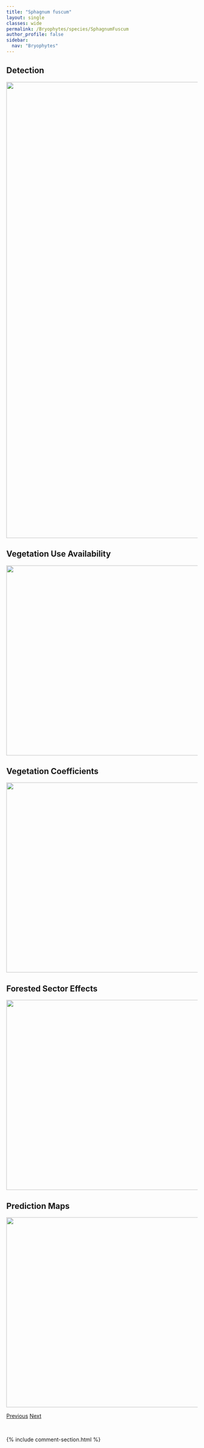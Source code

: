 ```yaml
---
title: "Sphagnum fuscum"
layout: single
classes: wide
permalink: /Bryophytes/species/SphagnumFuscum
author_profile: false
sidebar:
  nav: "Bryophytes"
---
```


<h2>Detection</h2>

<a href="https://drive.google.com/uc?export=view&id=1fFmCCnbh0XjE0EB6GojwuvPwLmeIuFoV">
<img src="https://drive.google.com/uc?export=view&id=1fFmCCnbh0XjE0EB6GojwuvPwLmeIuFoV" height = "1200" width = "800">
</a>


<h2>Vegetation Use Availability</h2>

<a href="https://drive.google.com/uc?export=view&id=1jHZCRm4G6R4fbmMAdLjkqng7b0ovU-U2">
<img src="https://drive.google.com/uc?export=view&id=1jHZCRm4G6R4fbmMAdLjkqng7b0ovU-U2" height = "500" width = "1000">
</a>


<h2>Vegetation Coefficients</h2>

<a href="https://drive.google.com/uc?export=view&id=1CjNBy-q9cPc4fqyLrOdvuiVMOhSTEHZX">
<img src="https://drive.google.com/uc?export=view&id=1CjNBy-q9cPc4fqyLrOdvuiVMOhSTEHZX" height = "500" width = "1000">
</a>


<h2>Forested Sector Effects</h2>

<a href="https://drive.google.com/uc?export=view&id=14ZdC2J5IBQ-fw0wrPd1KHn8x5nvEsAU4">
<img src="https://drive.google.com/uc?export=view&id=14ZdC2J5IBQ-fw0wrPd1KHn8x5nvEsAU4" height = "500" width = "1000">
</a>


<h2>Prediction Maps</h2>

<a href="https://drive.google.com/uc?export=view&id=1j_3guIwqpi24qxygm8ZK91Cz1k8Vo_is">
<img src="https://drive.google.com/uc?export=view&id=1j_3guIwqpi24qxygm8ZK91Cz1k8Vo_is" height = "500" width = "1000">
</a>


<a href="/DevelopmentWebsite/Bryophytes/species/SphagnumFimbriatum" class="pagination--pager" title="Sphagnum fimbriatum">Previous</a> <a href="/DevelopmentWebsite/Bryophytes/species/SphagnumGirgensohnii" class="pagination--pager" title="Sphagnum girgensohnii">Next</a>

<p>&nbsp;</p>

{% include comment-section.html %}

